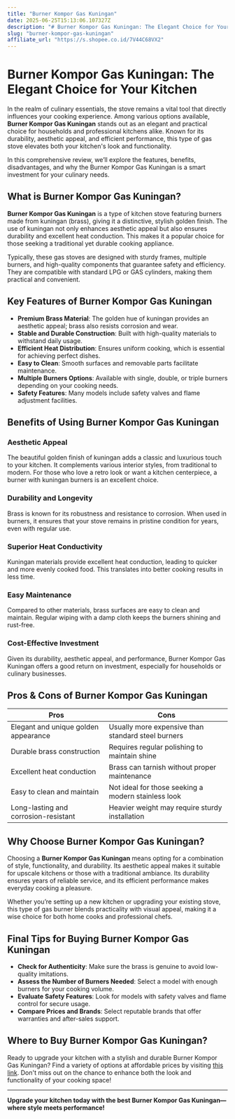 ```yaml
---
title: "Burner Kompor Gas Kuningan"
date: 2025-06-25T15:13:06.107327Z
description: "# Burner Kompor Gas Kuningan: The Elegant Choice for Your Kitchen..."
slug: "burner-kompor-gas-kuningan"
affiliate_url: "https://s.shopee.co.id/7V44C68VX2"
---
```

# Burner Kompor Gas Kuningan: The Elegant Choice for Your Kitchen

In the realm of culinary essentials, the stove remains a vital tool that directly influences your cooking experience. Among various options available, **Burner Kompor Gas Kuningan** stands out as an elegant and practical choice for households and professional kitchens alike. Known for its durability, aesthetic appeal, and efficient performance, this type of gas stove elevates both your kitchen's look and functionality.

In this comprehensive review, we’ll explore the features, benefits, disadvantages, and why the Burner Kompor Gas Kuningan is a smart investment for your culinary needs.

## What is Burner Kompor Gas Kuningan?

**Burner Kompor Gas Kuningan** is a type of kitchen stove featuring burners made from kuningan (brass), giving it a distinctive, stylish golden finish. The use of kuningan not only enhances aesthetic appeal but also ensures durability and excellent heat conduction. This makes it a popular choice for those seeking a traditional yet durable cooking appliance.

Typically, these gas stoves are designed with sturdy frames, multiple burners, and high-quality components that guarantee safety and efficiency. They are compatible with standard LPG or GAS cylinders, making them practical and convenient.

## Key Features of Burner Kompor Gas Kuningan

- **Premium Brass Material**: The golden hue of kuningan provides an aesthetic appeal; brass also resists corrosion and wear.
- **Stable and Durable Construction**: Built with high-quality materials to withstand daily usage.
- **Efficient Heat Distribution**: Ensures uniform cooking, which is essential for achieving perfect dishes.
- **Easy to Clean**: Smooth surfaces and removable parts facilitate maintenance.
- **Multiple Burners Options**: Available with single, double, or triple burners depending on your cooking needs.
- **Safety Features**: Many models include safety valves and flame adjustment facilities.

## Benefits of Using Burner Kompor Gas Kuningan

### Aesthetic Appeal

The beautiful golden finish of kuningan adds a classic and luxurious touch to your kitchen. It complements various interior styles, from traditional to modern. For those who love a retro look or want a kitchen centerpiece, a burner with kuningan burners is an excellent choice.

### Durability and Longevity

Brass is known for its robustness and resistance to corrosion. When used in burners, it ensures that your stove remains in pristine condition for years, even with regular use.

### Superior Heat Conductivity

Kuningan materials provide excellent heat conduction, leading to quicker and more evenly cooked food. This translates into better cooking results in less time.

### Easy Maintenance

Compared to other materials, brass surfaces are easy to clean and maintain. Regular wiping with a damp cloth keeps the burners shining and rust-free.

### Cost-Effective Investment

Given its durability, aesthetic appeal, and performance, Burner Kompor Gas Kuningan offers a good return on investment, especially for households or culinary businesses.

## Pros & Cons of Burner Kompor Gas Kuningan

| Pros                                   | Cons                                    |
|----------------------------------------|----------------------------------------|
| Elegant and unique golden appearance | Usually more expensive than standard steel burners |
| Durable brass construction            | Requires regular polishing to maintain shine |
| Excellent heat conduction             | Brass can tarnish without proper maintenance |
| Easy to clean and maintain            | Not ideal for those seeking a modern stainless look |
| Long-lasting and corrosion-resistant  | Heavier weight may require sturdy installation |

## Why Choose Burner Kompor Gas Kuningan?

Choosing a **Burner Kompor Gas Kuningan** means opting for a combination of style, functionality, and durability. Its aesthetic appeal makes it suitable for upscale kitchens or those with a traditional ambiance. Its durability ensures years of reliable service, and its efficient performance makes everyday cooking a pleasure.

Whether you’re setting up a new kitchen or upgrading your existing stove, this type of gas burner blends practicality with visual appeal, making it a wise choice for both home cooks and professional chefs.

## Final Tips for Buying Burner Kompor Gas Kuningan

- **Check for Authenticity**: Make sure the brass is genuine to avoid low-quality imitations.
- **Assess the Number of Burners Needed**: Select a model with enough burners for your cooking volume.
- **Evaluate Safety Features**: Look for models with safety valves and flame control for secure usage.
- **Compare Prices and Brands**: Select reputable brands that offer warranties and after-sales support.

## Where to Buy Burner Kompor Gas Kuningan?

Ready to upgrade your kitchen with a stylish and durable Burner Kompor Gas Kuningan? Find a variety of options at affordable prices by visiting [this link](https://s.shopee.co.id/7V44C68VX2). Don't miss out on the chance to enhance both the look and functionality of your cooking space!

---

**Upgrade your kitchen today with the best Burner Kompor Gas Kuningan—where style meets performance!**